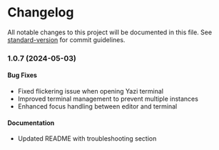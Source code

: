# Changelog

All notable changes to this project will be documented in this file. See [standard-version](https://github.com/conventional-changelog/standard-version) for commit guidelines.

### 1.0.7 (2024-05-03)

#### Bug Fixes
- Fixed flickering issue when opening Yazi terminal
- Improved terminal management to prevent multiple instances
- Enhanced focus handling between editor and terminal

#### Documentation
- Updated README with troubleshooting section